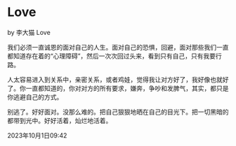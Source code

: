 # Love

by 李大猫 Love

我们必须一直诚恩的面对自己的人生。面对自己的恐惧，回避，面对那些我们一直都知道存在着的“心理障碍”，然后一次次回过头来，看到只有自己，只有我要行路。

人太容易进入到关系中，亲密关系，或者鸡娃，觉得我让对方好了，我好像也就好了。你一直都知道的，你对对方的所有要求，嫌奔，争吵和发脾气，其实，都只是你逃避自己的方式。

别逃了。好好面对。没那么难的。把自己狠狠地晒在自己的目光下。把一切黑暗的都带到光中。好好活着，灿烂地活着。

2023年10月1日09:42